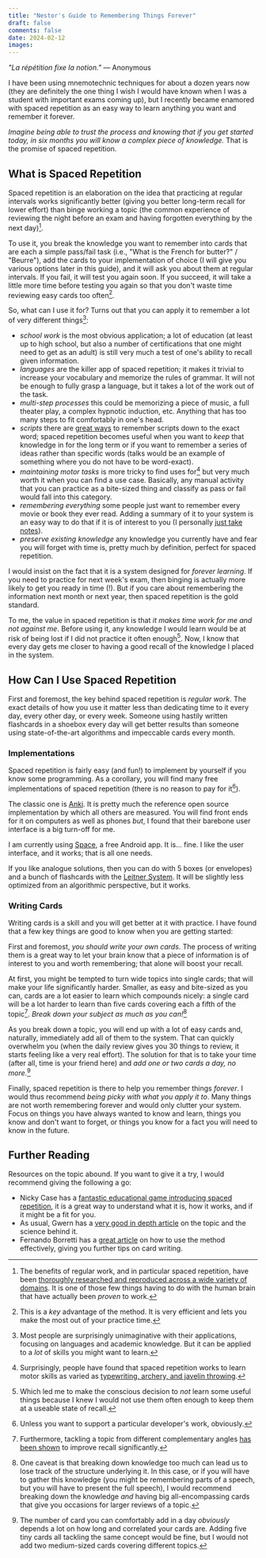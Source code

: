 ```yaml
---
title: "Nestor's Guide to Remembering Things Forever"
draft: false
comments: false
date: 2024-02-12
images: 
---
```


*"La répétition fixe la notion."*
— Anonymous

I have been using mnemotechnic techniques for about a dozen years now (they are definitely the one thing I wish I would have known when I was a student with important exams coming up), but I recently became enamored with spaced repetition as an easy way to learn anything you want and remember it forever.

*Imagine being able to trust the process and knowing that if you get started today, in six months you will know a complex piece of knowledge.* That is the promise of spaced repetition.

## What is Spaced Repetition

Spaced repetition is an elaboration on the idea that practicing at regular intervals works significantly better (giving you better long-term recall for lower effort) than binge working a topic (the common experience of reviewing the night before an exam and having forgotten everything by the next day)[^science].

[^science]: The benefits of regular work, and in particular spaced repetition, have been [thoroughly researched and reproduced across a wide variety of domains](https://gwern.net/spaced-repetition#literature-review). It is one of those few things having to do with the human brain that have actually been *proven* to work.

To use it, you break the knowledge you want to remember into cards that are each a simple pass/fail task (i.e., "What is the French for butter?" / "Beurre"), add the cards to your implementation of choice (I will give you various options later in this guide), and it will ask you about them at regular intervals.
If you fail, it will test you again soon. If you succeed, it will take a little more time before testing you again so that you don't waste time reviewing easy cards too often[^efficient].

[^efficient]: This is a *key* advantage of the method. It is very efficient and lets you make the most out of your practice time.

So, what can I use it for? Turns out that you can apply it to remember a lot of very different things[^imagination]:

* *school work* is the most obvious application; a lot of education (at least up to high school, but also a number of certifications that one might need to get as an adult) is still very much a test of one's ability to recall given information.
* *languages* are the killer app of spaced repetition; it makes it trivial to increase your vocabulary and memorize the rules of grammar. It will not be enough to fully grasp a language, but it takes a lot of the work out of the task.
* *multi-step processes* this could be memorizing a piece of music, a full theater play, a complex hypnotic induction, etc. Anything that has too many steps to fit comfortably in one's head.
* *scripts* there are [great ways](https://youtu.be/k8k_rNTDjJM) to remember scripts down to the exact word; spaced repetition becomes useful when you want to *keep* that knowledge in for the long term or if you want to remember a series of ideas rather than specific words (talks would be an example of something where you do not have to be word-exact).
* *maintaining motor tasks* is more tricky to find uses for[^motor] but very much worth it when you can find a use case. Basically, any manual activity that you can practice as a bite-sized thing and classify as pass or fail would fall into this category.
* *remembering everything* some people just want to remember every movie or book they ever read. Adding a summary of it to your system is an easy way to do that if it is of interest to you (I personally [just take notes](/writing/guides/ideas/#how-do-you-organize-knowledge)).
* *preserve existing knowledge* any knowledge you currently have and fear you will forget with time is, pretty much by definition, perfect for spaced repetition.

[^imagination]: Most people are surprisingly unimaginative with their applications, focusing on languages and academic knowledge. But it can be applied to a *lot* of skills you might want to learn.

[^motor]: Surprisingly, people have found that spaced repetition works to learn motor skills as varied as [typewriting, archery, and javelin throwing](https://gwern.net/spaced-repetition#motor-skills).

I would insist on the fact that it is a system designed for *forever learning*. If you need to practice for next week's exam, then binging is actually more likely to get you ready in time (!).
But if you care about remembering the information next month or next year, then spaced repetition is the gold standard.

To me, the value in spaced repetition is that *it makes time work for me and not against me*.
Before using it, any knowledge I would learn would be at risk of being lost if I did not practice it often enough[^forget].
Now, I know that every day gets me closer to having a good recall of the knowledge I placed in the system.

[^forget]: Which led me to make the conscious decision to *not* learn some useful things because I knew I would not use them often enough to keep them at a useable state of recall.

## How Can I Use Spaced Repetition

First and foremost, the key behind spaced repetition is *regular work*.
The exact details of how you use it matter less than dedicating time to it every day, every other day, or every week.
Someone using hastily written flashcards in a shoebox every day will get better results than someone using state-of-the-art algorithms and impeccable cards every month.

### Implementations

Spaced repetition is fairly easy (and fun!) to implement by yourself if you know some programming.
As a corollary, you will find many free implementations of spaced repetition (there is no reason to pay for it[^support]).

The classic one is [Anki](https://apps.ankiweb.net/). It is pretty much the reference open source implementation by which all others are measured.
You will find front ends for it on computers as well as phones *but*, I found that their barebone user interface is a big turn-off for me.

I am currently using [Space](https://play.google.com/store/apps/details?id=com.space.space&hl=en_US&gl=US), a free Android app.
It is... fine. I like the user interface, and it works; that is all one needs.

If you like analogue solutions, then you can do with 5 boxes (or envelopes) and a bunch of flashcards with the [Leitner System](https://en.wikipedia.org/wiki/Leitner_system).
It will be slightly less optimized from an algorithmic perspective, but it works.

[^support]: Unless you want to support a particular developer's work, obviously.

### Writing Cards

Writing cards is a skill and you will get better at it with practice.
I have found that a few key things are good to know when you are getting started:

First and foremost, *you should write your own cards*.
The process of writing them is a great way to let your brain know that a piece of information is of interest to you and worth remembering; that alone will boost your recall.

At first, you might be tempted to turn wide topics into single cards; that will make your life significantly harder.
Smaller, as easy and bite-sized as you can, cards are a lot easier to learn which compounds nicely: a single card will be a lot harder to learn than five cards covering each a fifth of the topic[^break].
*Break down your subject as much as you can!*[^caveat]

As you break down a topic, you will end up with a lot of easy cards and, naturally, immediately add all of them to the system.
That can quickly overwhelm you (when the daily review gives you 30 things to review, it starts feeling like a very real effort).
The solution for that is to take your time (after all, time is your friend here) and *add one or two cards a day, no more.*[^many]

Finally, spaced repetition is there to help you remember things *forever*.
I would thus recommend *being picky with what you apply it to*. Many things are not worth remembering forever and would only clutter your system.
Focus on things you have always wanted to know and learn, things you know and don't want to forget, or things you know for a fact you will need to know in the future.

[^many]: The number of card you can comfortably add in a day *obviously* depends a lot on how long and correlated your cards are. Adding five tiny cards all tackling the same concept would be fine, but I would not add two medium-sized cards covering different topics.

[^break]: Furthermore, tackling a topic from different complementary angles [has been shown](https://universeofmemory.com/spaced-repetition-apps-dont-work/) to improve recall significantly.

[^caveat]: One caveat is that breaking down knowledge too much can lead us to lose track of the structure underlying it. In this case, or if you will have to gather this knowledge (you might be remembering parts of a speech, but you will have to present the full speech), I would recommend breaking down the knowledge *and* having big all-encompassing cards that give you occasions for larger reviews of a topic.

## Further Reading

Resources on the topic abound. If you want to give it a try, I would recommend giving the following a go:

* Nicky Case has a [fantastic educational game introducing spaced repetition](https://ncase.me/remember/), it is a great way to understand what it is, how it works, and if it might be a fit for you.
* As usual, Gwern has a [very good in depth article](https://gwern.net/spaced-repetition) on the topic and the science behind it.
* Fernando Borretti has a [great article](https://borretti.me/article/effective-spaced-repetition) on how to use the method effectively, giving you further tips on card writing.